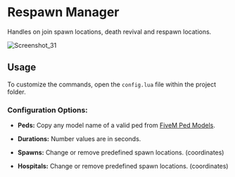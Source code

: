 # Respawn Manager

Handles on join spawn locations, death revival and respawn locations.

![Screenshot_31](https://github.com/user-attachments/assets/ea30bbad-306e-456c-9aa4-23fbd326500e)

## Usage

To customize the commands, open the `config.lua` file within the project folder.

### Configuration Options:

- **Peds:** Copy any model name of a valid ped from [FiveM Ped Models](https://docs.fivem.net/docs/game-references/ped-models/).

- **Durations:** Number values are in seconds.

- **Spawns:** Change or remove predefined spawn locations. (coordinates)

- **Hospitals:** Change or remove predefined spawn locations. (coordinates)
